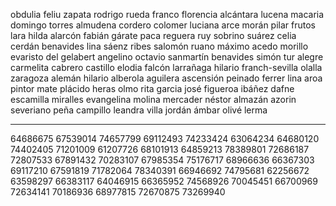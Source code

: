 obdulia feliu zapata
rodrigo rueda franco
florencia alcántara lucena
macaria domingo torres
almudena cordero colomer
luciana arce morán
pilar frutos lara
hilda alarcón
fabián gárate
paca reguera
ruy sobrino suárez
celia cerdán benavides
lina sáenz ribes
salomón ruano
máximo acedo morillo
evaristo del gelabert
angelino octavio sanmartín benavides
simón tur alegre
carmelita cabrero castillo
elodia falcón larrañaga
hilario franch-sevilla
olalla zaragoza alemán
hilario alberola aguilera
ascensión peinado ferrer
lina aroa pintor mate
plácido heras olmo
rita garcia
josé figueroa ibáñez
dafne escamilla miralles
evangelina molina mercader
néstor almazán azorin
severiano peña campillo
leandra villa jordán
ámbar olivé lerma

---

64686675
67539014
74657799
69112493
74233424
63064234
64680120
74402405
71201009
61207726
68101913
64859213
78389801
72686187
72807533
67891432
70283107
67985354
75176717
68966636
66367303
69117210
67591819
71782064
78340391
66946692
74795681
62256672
63598297
66383117
64046915
66365952
74568926
70045451
66700969
72634141
70186936
68977815
72670875
73269940
